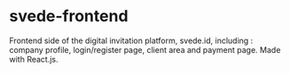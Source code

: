 # svede-frontend
Frontend side of the digital invitation platform, svede.id, including : company profile, login/register page, client area and payment page. Made with React.js.
